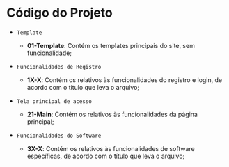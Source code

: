 # Código do Projeto

* `Template`
	* **01-Template**: Contém os templates principais do site, sem funcionalidade;

* `Funcionalidades de Registro`
	* **1X-X**: Contém os relativos às funcionalidades do registro e login, de acordo com o título que leva o arquivo;

* `Tela principal de acesso`
	* **21-Main**: Contém os relativos às funcionalidades da página principal;

* `Funcionalidades do Software`
	* **3X-X**: Contém os relativos às funcionalidades de software específicas, de acordo com o título que leva o arquivo;
